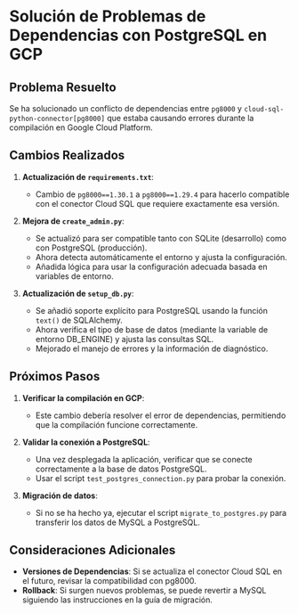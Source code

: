 # Solución de Problemas de Dependencias con PostgreSQL en GCP

## Problema Resuelto
Se ha solucionado un conflicto de dependencias entre `pg8000` y `cloud-sql-python-connector[pg8000]` que estaba causando errores durante la compilación en Google Cloud Platform.

## Cambios Realizados

1. **Actualización de `requirements.txt`**:
   - Cambio de `pg8000==1.30.1` a `pg8000==1.29.4` para hacerlo compatible con el conector Cloud SQL que requiere exactamente esa versión.

2. **Mejora de `create_admin.py`**:
   - Se actualizó para ser compatible tanto con SQLite (desarrollo) como con PostgreSQL (producción).
   - Ahora detecta automáticamente el entorno y ajusta la configuración.
   - Añadida lógica para usar la configuración adecuada basada en variables de entorno.

3. **Actualización de `setup_db.py`**:
   - Se añadió soporte explícito para PostgreSQL usando la función `text()` de SQLAlchemy.
   - Ahora verifica el tipo de base de datos (mediante la variable de entorno DB_ENGINE) y ajusta las consultas SQL.
   - Mejorado el manejo de errores y la información de diagnóstico.

## Próximos Pasos

1. **Verificar la compilación en GCP**:
   - Este cambio debería resolver el error de dependencias, permitiendo que la compilación funcione correctamente.

2. **Validar la conexión a PostgreSQL**:
   - Una vez desplegada la aplicación, verificar que se conecte correctamente a la base de datos PostgreSQL.
   - Usar el script `test_postgres_connection.py` para probar la conexión.

3. **Migración de datos**:
   - Si no se ha hecho ya, ejecutar el script `migrate_to_postgres.py` para transferir los datos de MySQL a PostgreSQL.

## Consideraciones Adicionales

- **Versiones de Dependencias**: Si se actualiza el conector Cloud SQL en el futuro, revisar la compatibilidad con pg8000.
- **Rollback**: Si surgen nuevos problemas, se puede revertir a MySQL siguiendo las instrucciones en la guía de migración.
